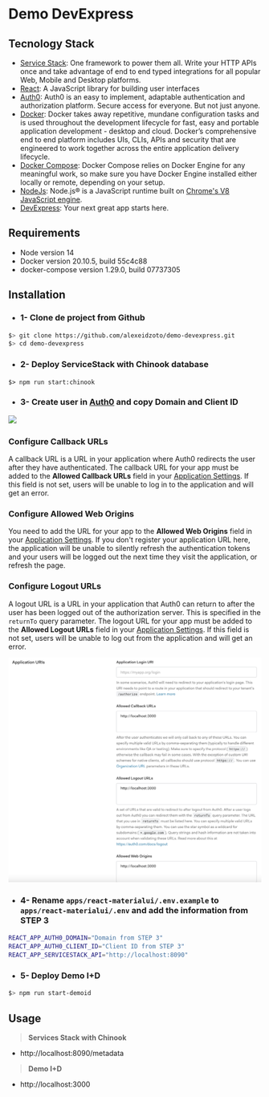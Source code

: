 # Demo DevExpress
## Tecnology Stack

- [Service Stack](https://servicestack.net/): One framework to power them all. Write your HTTP APIs once and take advantage of end to end typed integrations for all popular Web, Mobile and Desktop platforms.
- [React](https://reactjs.org/): A JavaScript library for building user interfaces
- [Auth0](https://auth0.com/): Auth0 is an easy to implement, adaptable authentication and authorization platform. Secure access for everyone. But not just anyone.
- [Docker](https://www.docker.com/): Docker takes away repetitive, mundane configuration tasks and is used throughout the development lifecycle for fast, easy and portable application development - desktop and cloud. Docker’s comprehensive end to end platform includes UIs, CLIs, APIs and security that are engineered to work together across the entire application delivery lifecycle.
- [Docker Compose](https://docs.docker.com/compose/gettingstarted/): Docker Compose relies on Docker Engine for any meaningful work, so make sure you have Docker Engine installed either locally or remote, depending on your setup.
- [NodeJs](https://nodejs.org/en/): Node.js® is a JavaScript runtime built on [Chrome's V8 JavaScript engine](https://v8.dev/). 
- [DevExpress](https://www.devexpress.com/): Your next great app starts here.

## Requirements

- Node version 14
- Docker version 20.10.5, build 55c4c88
- docker-compose version 1.29.0, build 07737305

## Installation

- ### **1-** Clone de project  from Github

```bash
$> git clone https://github.com/alexeidzoto/demo-devexpress.git
$> cd demo-devexpress
```

- ### 2- Deploy ServiceStack with Chinook database

```shell
$> npm run start:chinook
```

- ### 3- Create user in [Auth0](https://auth0.com/signup?place=header&type=button&text=sign%20up) and copy Domain and Client ID

![](https://cdn2.auth0.com/docs/media/articles/dashboard/client_settings.png)

### Configure Callback URLs

A callback URL is a URL in your application where Auth0 redirects the user after they have authenticated. The callback URL for your app must be added to the **Allowed Callback URLs** field in your [Application Settings](https://manage.auth0.com/#/applications). If this field is not set, users will be unable to log in to the application and will get an error.

### Configure Allowed Web Origins

You need to add the URL for your app to the **Allowed Web Origins** field in your [Application Settings](https://manage.auth0.com/#/applications/YOUR_CLIENT_ID/settings). If you don't register your application URL here, the application will be unable to silently refresh the authentication tokens and your users will be logged out the next time they visit the application, or refresh the page.

### Configure Logout URLs

A logout URL is a URL in your application that Auth0 can return to after the user has been logged out of the authorization server. This is specified in the `returnTo` query parameter. The logout URL for your app must be added to the **Allowed Logout URLs** field in your [Application Settings](https://manage.auth0.com/#/applications). If this field is not set, users will be unable to log out from the application and will get an error.

![](./autho-conf.png)



- ### 4- Rename `apps/react-materialui/.env.example` to `apps/react-materialui/.env` and add the information from STEP 3

```bash
REACT_APP_AUTH0_DOMAIN="Domain from STEP 3"
REACT_APP_AUTH0_CLIENT_ID="Client ID from STEP 3"
REACT_APP_SERVICESTACK_API="http://localhost:8090"
```

- ### 5- Deploy Demo I+D

```bash
$> npm run start-demoid
```

## Usage

> **Services Stack with Chinook**

-  http://localhost:8090/metadata



> **Demo I+D**

- http://localhost:3000

